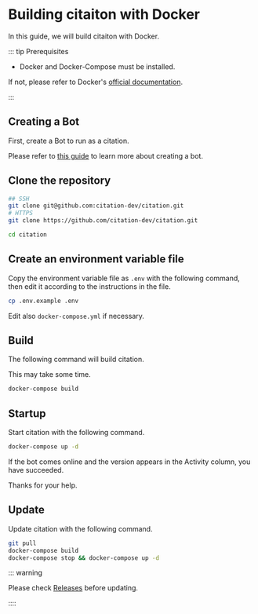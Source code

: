 # Building citaiton with Docker

In this guide, we will build citaiton with Docker.

::: tip Prerequisites

- Docker and Docker-Compose must be installed.

If not, please refer to Docker's [official documentation](https://docs.docker.com/get-docker/).

:::

## Creating a Bot

First, create a Bot to run as a citation.

Please refer to [this guide](create-bot.md) to learn more about creating a bot.

## Clone the repository

```sh
## SSH 
git clone git@github.com:citation-dev/citation.git
# HTTPS
git clone https://github.com/citation-dev/citation.git

cd citation
````

## Create an environment variable file

Copy the environment variable file as ``.env`` with the following command, then edit it according to the instructions in the file.

```sh
cp .env.example .env
```

Edit also `docker-compose.yml` if necessary.

## Build

The following command will build citation.

This may take some time.

```sh 
docker-compose build
````

## Startup

Start citation with the following command.

```sh
docker-compose up -d
```

If the bot comes online and the version appears in the Activity column, you have succeeded.

Thanks for your help.

## Update

Update citation with the following command.

```sh
git pull
docker-compose build
docker-compose stop && docker-compose up -d
```

::: warning

Please check [Releases](https://github.com/citation-dev/citation/releases) before updating.

::::
